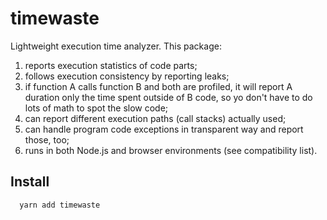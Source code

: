 # timewaste

Lightweight execution time analyzer.
This package:
   1. reports execution statistics of code parts;
   1. follows execution consistency by reporting leaks;
   1. if function A calls function B and both are profiled, it will report A duration
   only the time spent outside of B code, so yo don't have to do lots of math to spot the slow code;
   1. can report different execution paths (call stacks) actually used;
   1. can handle program code exceptions in transparent way and report those, too;
   1. runs in both Node.js and browser environments (see compatibility list).

## Install
```
  yarn add timewaste
```
